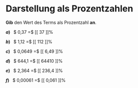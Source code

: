 <!--
version:  0.0.1

language: de

@style
main > *:not(:last-child) {
  margin-bottom: 3rem;
}

input {
    text-align: center;
}

.flex-container {
    display: flex;
    flex-wrap: wrap;
    align-items: stretch;
    gap: 20px;
}

.flex-child {
    flex: 1;
    min-width: 350px;
    margin-right: 20px;
}

@media (max-width: 400px) {
    .flex-child {
        flex: 100%;
        margin-right: 0;
    }
}
@end

formula: \carry   \textcolor{red}{\scriptsize #1}
formula: \digit   \rlap{\carry{#1}}\phantom{#2}#2
formula: \permil  \text{‰}

import: https://raw.githubusercontent.com/LiaTemplates/Tikz-Jax/main/README.md

script: https://cdn.jsdelivr.net/gh/LiaTemplates/Tikz-Jax@main/dist/index.js


tags: Dezimalzahlen, Prozent, sehr leicht, sehr niedrig, Angeben

comment: Wandle die Dezimalzahl in eine Prozentzahl um.

author: Martin Lommatzsch

-->




# Darstellung als Prozentzahlen

**Gib** den Wert des Terms als Prozentzahl **an**.

<section class="flex-container">

<div class="flex-child">

__$a)\;\;$__ $ 0,37 =$ [[  37  ]]%

</div> 
<div class="flex-child">

__$b)\;\;$__ $ 1,12 =$ [[  112  ]]%

</div> 
<div class="flex-child">

__$c)\;\;$__ $ 0,0649 =$ [[  6,49  ]]%

</div> 
<div class="flex-child">

__$d)\;\;$__ $ 644,1 =$ [[  64410  ]]%

</div> 
<div class="flex-child">

__$e)\;\;$__ $ 2,364 =$ [[  236,4  ]]%

</div> 
<div class="flex-child">

__$f)\;\;$__ $ 0,00061 =$ [[  0,061  ]]%

</div> 
</section>





